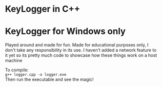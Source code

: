 # KeyLogger in C++

<h1>KeyLogger for Windows only</h1>

Played around and made for fun. Made for educational purposes only, I don't take any responsibility in its use. I haven't added a network feature to it yet so its pretty much code to showcase how these things work on a host machine

To compile:<br>
`g++ logger.cpp -o logger.exe`
<br>
Then run the executable and see the magic!
